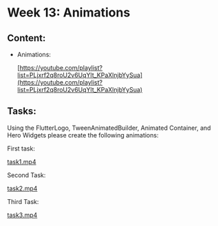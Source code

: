 # Week 13: Animations

## Content:

- Animations:
    
    [https://youtube.com/playlist?list=PLjxrf2q8roU2v6UqYlt_KPaXlnjbYySua](https://youtube.com/playlist?list=PLjxrf2q8roU2v6UqYlt_KPaXlnjbYySua)
    

## Tasks:

Using the FlutterLogo, TweenAnimatedBuilder, Animated Container, and Hero Widgets please create the following animations:

First task:

[task1.mp4](../../../assets/videos/Week%2013%20Animations%20-%20%20Tasks/task1.mp4)

Second Task:

[task2.mp4](../../../assets/videos//Week%2013%20Animations%20-%20%20Tasks/task2.mp4)

Third Task:

[task3.mp4](../../../assets/videos/Week%2013%20Animations%20-%20%20Tasks/task3.mp4)